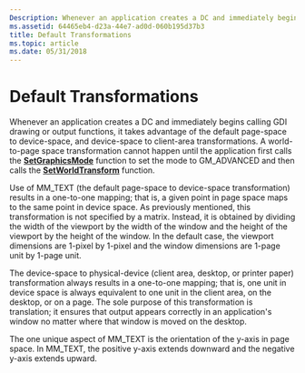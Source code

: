 ```yaml
---
Description: Whenever an application creates a DC and immediately begins calling GDI drawing or output functions, it takes advantage of the default page-space to device-space, and device-space to client-area transformations.
ms.assetid: 64465eb4-d23a-44e7-ad0d-060b195d37b3
title: Default Transformations
ms.topic: article
ms.date: 05/31/2018
---
```


# Default Transformations

Whenever an application creates a DC and immediately begins calling GDI drawing or output functions, it takes advantage of the default page-space to device-space, and device-space to client-area transformations. A world-to-page space transformation cannot happen until the application first calls the [**SetGraphicsMode**](/windows/desktop/api/Wingdi/nf-wingdi-setgraphicsmode) function to set the mode to GM\_ADVANCED and then calls the [**SetWorldTransform**](/windows/desktop/api/Wingdi/nf-wingdi-setworldtransform) function.

Use of MM\_TEXT (the default page-space to device-space transformation) results in a one-to-one mapping; that is, a given point in page space maps to the same point in device space. As previously mentioned, this transformation is not specified by a matrix. Instead, it is obtained by dividing the width of the viewport by the width of the window and the height of the viewport by the height of the window. In the default case, the viewport dimensions are 1-pixel by 1-pixel and the window dimensions are 1-page unit by 1-page unit.

The device-space to physical-device (client area, desktop, or printer paper) transformation always results in a one-to-one mapping; that is, one unit in device space is always equivalent to one unit in the client area, on the desktop, or on a page. The sole purpose of this transformation is translation; it ensures that output appears correctly in an application's window no matter where that window is moved on the desktop.

The one unique aspect of MM\_TEXT is the orientation of the y-axis in page space. In MM\_TEXT, the positive y-axis extends downward and the negative y-axis extends upward.

 

 



